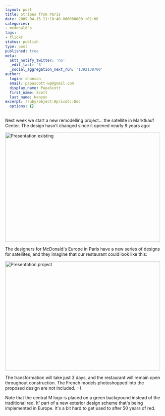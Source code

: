 ```yaml
---
layout: post
title: Stripes from Paris
date: 2009-04-15 11:10:40.000000000 +02:00
categories:
- mcdonald's
tags:
- flickr
status: publish
type: post
published: true
meta:
  aktt_notify_twitter: 'no'
  _edit_last: '3'
  _social_aggregation_next_run: '1392138700'
author:
  login: shanson
  email: papascott-wp@gmail.com
  display_name: PapaScott
  first_name: Scott
  last_name: Hanson
excerpt: !ruby/object:Hpricot::Doc
  options: {}
---
```

<p>Nest week we start a new remodelling project... the satellite in Marktkauf Center. The design hasn't changed since it opened nearly 8 years ago:</p>
<p><a href="http://www.flickr.com/photos/51035717986@N01/3444266848" title="View 'Presentation existing' on Flickr.com"><img src="http://farm4.static.flickr.com/3566/3444266848_102e3cdeab.jpg" alt="Presentation existing" border="0" width="500" height="354" /></a></p>
<p>The designers for McDonald's Europe in Paris have a new series of designs for satellites, and they imagine that our restaurant could look like this:</p>
<p><a href="http://www.flickr.com/photos/51035717986@N01/3443451907" title="View 'Presentation project' on Flickr.com"><img src="http://farm4.static.flickr.com/3298/3443451907_46f6006f18.jpg" alt="Presentation project" border="0" width="500" height="354" /></a></p>
<p>The transformation will take just 3 days, and the restaurant will remain open throughout construction. The French models photoshopped into the proposed design are not included. :-)</p>
<p>Note that the central M logo is placed on a green background instead of the traditional red. It' part of a new exterior design scheme that's being implemented in Europe. It's a bit hard to get used to after 50 years of red.</p>
